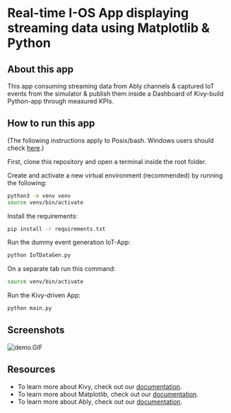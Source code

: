 # Real-time I-OS App displaying streaming data using Matplotlib & Python

## About this app

This app consuming streaming data from Ably channels & captured IoT events from the simulator & publish them inside a Dashboard of Kivy-build Python-app through measured KPIs.


## How to run this app

(The following instructions apply to Posix/bash. Windows users should check
[here](https://docs.python.org/3/library/venv.html).)

First, clone this repository and open a terminal inside the root folder.

Create and activate a new virtual environment (recommended) by running
the following:

```bash
python3 -m venv venv
source venv/bin/activate
```

Install the requirements:

```bash
pip install -r requirements.txt
```

Run the dummy event generation IoT-App:

```bash
python IoTDataGen.py
```

On a separate tab run this command:

```bash
source venv/bin/activate
```

Run the Kivy-driven App:

```bash
python main.py
```

## Screenshots

![demo.GIF](demo.GIF)

## Resources

- To learn more about Kivy, check out our [documentation](https://kivy.org/doc/stable/).
- To learn more about Matplotlib, check out our [documentation](https://matplotlib.org/stable/contents.html).
- To learn more about Ably, check out our [documentation](https://ably.com/case-studies).
